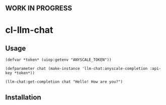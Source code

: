## WORK IN PROGRESS

# cl-llm-chat

## Usage

    (defvar *token* (uiop:getenv "ANYSCALE_TOKEN"))
    
    (defparameter chat (make-instance 'llm-chat:anyscale-completion :api-key *token*))
    
    (llm-chat:get-completion chat "Hello! How are you?")

## Installation
